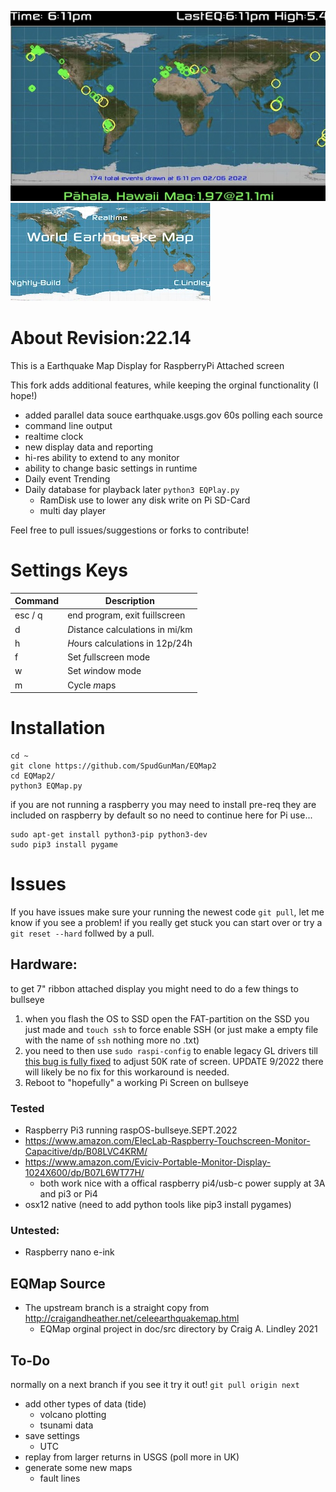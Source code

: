  ![EarthQuakeMapDisplay](/maps/display.jpg) ![EarthQuakeMap](/maps/logo.jpg)

# About Revision:22.14
This is a Earthquake Map Display for RaspberryPi Attached screen

This fork adds additional features, while keeping the orginal functionality (I hope!)
- added parallel data souce earthquake.usgs.gov 60s polling each source
- command line output 
- realtime clock
- new display data and reporting
- hi-res ability to extend to any monitor
- ability to change basic settings in runtime
- Daily event Trending
- Daily database for playback later `python3 EQPlay.py`
  - RamDisk use to lower any disk write on Pi SD-Card
  - multi day player 

Feel free to pull issues/suggestions or forks to contribute!

# Settings Keys

| Command | Description |
| --- | --- |
| esc / q | end program, exit fuillscreen |
| d | *D*istance calculations in mi/km |
| h | *H*ours calculations in 12p/24h |
| f | Set *f*ullscreen mode |
| w | Set *w*indow mode |
| m | Cycle *m*aps |

# Installation
```shell
cd ~
git clone https://github.com/SpudGunMan/EQMap2
cd EQMap2/
python3 EQMap.py
```
if you are not running a raspberry you may need to install pre-req they are included on raspberry by default so no need to continue here for Pi use...

```shell
sudo apt-get install python3-pip python3-dev
sudo pip3 install pygame
```
# Issues
If you have issues make sure your running the newest code `git pull`, let me know if you see a problem!
if you really get stuck you can start over or try a `git reset --hard` follwed by a pull.

## Hardware:
to get 7" ribbon attached display you might need to do a few things to bullseye
1. when you flash the OS to SSD open the FAT-partition on the SSD you just made and `touch ssh` to force enable SSH (or just make a empty file with the name of `ssh` nothing more no .txt)
1. you need to then use `sudo raspi-config` to enable legacy GL drivers till [this bug is fully fixed](https://github.com/raspberrypi/linux/issues/4686) to adjust 50K rate of screen. UPDATE 9/2022 there will likely be no fix for this workaround is needed.
1. Reboot to "hopefully" a working Pi Screen on bullseye

### Tested
* Raspberry Pi3 running raspOS-bullseye.SEPT.2022
* https://www.amazon.com/ElecLab-Raspberry-Touchscreen-Monitor-Capacitive/dp/B08LVC4KRM/
* https://www.amazon.com/Eviciv-Portable-Monitor-Display-1024X600/dp/B07L6WT77H/
  * both work nice with a offical raspberry pi4/usb-c power supply at 3A and pi3 or Pi4
* osx12 native (need to add python tools like pip3 install pygames)

### Untested:
* Raspberry nano e-ink

## EQMap Source 
* The upstream branch is a straight copy from http://craigandheather.net/celeearthquakemap.html
  * EQMap orginal project in doc/src directory by Craig A. Lindley 2021

## To-Do
normally on a next branch if you see it try it out! `git pull origin next`
- add other types of data (tide)
  - volcano plotting
  - tsunami data
- save settings
  - UTC
- replay from larger returns in USGS (poll more in UK)
- generate some new maps
  - fault lines


